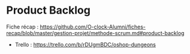 # Product Backlog

Fiche récap : https://github.com/O-clock-Alumni/fiches-recap/blob/master/gestion-projet/methode-scrum.md#product-backlog

- Trello : https://trello.com/b/rDUgmBDC/oshop-dungeons  